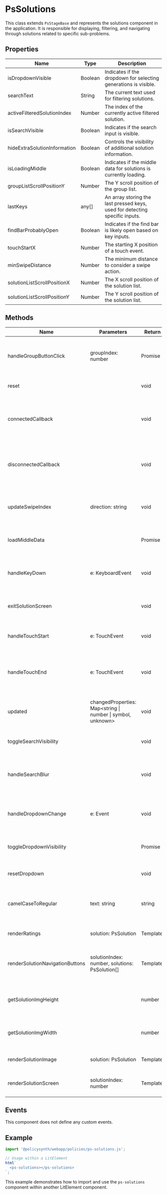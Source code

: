 # PsSolutions

This class extends `PsStageBase` and represents the solutions component in the application. It is responsible for displaying, filtering, and navigating through solutions related to specific sub-problems.

## Properties

| Name                          | Type    | Description                                                                 |
|-------------------------------|---------|-----------------------------------------------------------------------------|
| isDropdownVisible             | Boolean | Indicates if the dropdown for selecting generations is visible.             |
| searchText                    | String  | The current text used for filtering solutions.                              |
| activeFilteredSolutionIndex   | Number  | The index of the currently active filtered solution.                        |
| isSearchVisible               | Boolean | Indicates if the search input is visible.                                   |
| hideExtraSolutionInformation  | Boolean | Controls the visibility of additional solution information.                 |
| isLoadingMiddle               | Boolean | Indicates if the middle data for solutions is currently loading.            |
| groupListScrollPositionY      | Number  | The Y scroll position of the group list.                                    |
| lastKeys                      | any[]   | An array storing the last pressed keys, used for detecting specific inputs. |
| findBarProbablyOpen           | Boolean | Indicates if the find bar is likely open based on key inputs.               |
| touchStartX                   | Number  | The starting X position of a touch event.                                   |
| minSwipeDistance              | Number  | The minimum distance to consider a swipe action.                            |
| solutionListScrollPositionX   | Number  | The X scroll position of the solution list.                                 |
| solutionListScrollPositionY   | Number  | The Y scroll position of the solution list.                                 |

## Methods

| Name                        | Parameters                  | Return Type | Description                                                                                   |
|-----------------------------|-----------------------------|-------------|-----------------------------------------------------------------------------------------------|
| handleGroupButtonClick      | groupIndex: number          | Promise<void> | Handles the click event on a group button, toggling the active group filter.                  |
| reset                       |                             | void        | Resets the component to its initial state.                                                    |
| connectedCallback           |                             | void        | Lifecycle method called when the component is added to the document's DOM.                   |
| disconnectedCallback        |                             | void        | Lifecycle method called when the component is removed from the document's DOM.                |
| updateSwipeIndex            | direction: string           | void        | Updates the index of the active solution or sub-problem based on swipe direction.             |
| loadMiddleData              |                             | Promise<void> | Loads the middle data for solutions asynchronously.                                           |
| handleKeyDown               | e: KeyboardEvent            | void        | Handles key down events for navigation and interaction within the component.                  |
| exitSolutionScreen          |                             | void        | Handles the logic to exit the solution detail screen.                                         |
| handleTouchStart            | e: TouchEvent               | void        | Handles the start of a touch event, recording the start position.                             |
| handleTouchEnd              | e: TouchEvent               | void        | Handles the end of a touch event, determining swipe direction and action.                     |
| updated                     | changedProperties: Map<string \| number \| symbol, unknown> | void | Lifecycle method called after the component's properties have changed.                       |
| toggleSearchVisibility      |                             | void        | Toggles the visibility of the search input.                                                   |
| handleSearchBlur            |                             | void        | Handles the blur event on the search input, potentially hiding it if the search text is empty.|
| handleDropdownChange        | e: Event                    | void        | Handles changes in the dropdown selection for generations.                                    |
| toggleDropdownVisibility    |                             | Promise<void> | Toggles the visibility of the dropdown for selecting generations.                             |
| resetDropdown               |                             | void        | Resets the dropdown to its initial state.                                                     |
| camelCaseToRegular          | text: string                | string      | Converts a camelCase string to regular spacing and capitalizes the first letter.              |
| renderRatings               | solution: PsSolution   | TemplateResult | Renders the ratings section for a solution.                                                   |
| renderSolutionNavigationButtons | solutionIndex: number, solutions: PsSolution[] | TemplateResult | Renders navigation buttons for moving between solutions.                                      |
| getSolutionImgHeight        |                             | number      | Returns the height for solution images based on the screen width.                             |
| getSolutionImgWidth         |                             | number      | Returns the width for solution images based on the screen width.                              |
| renderSolutionImage         | solution: PsSolution   | TemplateResult | Renders the image for a solution.                                                             |
| renderSolutionScreen        | solutionIndex: number       | TemplateResult | Renders the detailed view for a specific solution.                                            |

## Events

This component does not define any custom events.

## Example

```typescript
import '@policysynth/webapp/policies/ps-solutions.js';

// Usage within a LitElement
html`
  <ps-solutions></ps-solutions>
`;
```

This example demonstrates how to import and use the `ps-solutions` component within another LitElement component.